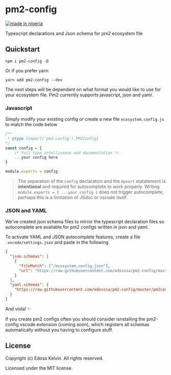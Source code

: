 # pm2-config

[![made in nigeria](https://img.shields.io/badge/made%20in-nigeria-008751.svg?style=for-the-badge)](https://github.com/acekyd/made-in-nigeria)

Typescript declarations and Json schema for pm2 ecosystem file

## Quickstart

`npm i pm2-config -D`

Or if you prefer yarn:

`yarn add pm2-config --dev`

The next steps will be dependent on what format you would like to use for your ecosystem file. Pm2 currently supports javascript, json and yaml.

### Javascript

Simply modify your existing config or create a new file `ecosystem.config.js` to match the code below

```javascript
/**
 * @type {import('pm2-config').PM2Config}
*/
const config = {
    /* full type intellisense and documentation */
    ...your config here
}

module.exports = config
```

> The separation of the `config` declaration and the `epxort` statatement is **intentional** and required for autocomplete to work properly. Writing `module.exports = { ...your config }` does not trigger autocomplete, perhaps this is a limitation of JSdoc or vscode itself.

### JSON and YAML

We've created json schema files to mirror the typescript declaration files so autocomplete are available for pm2 configs written in json and yaml.

To activate YAML and JSON autocomplete features, create a file `.vscode/settings.json` and paste in the following

```json
{
  "json.schemas": [
    {
      "fileMatch": ["/ecosystem.config.json"],
      "url": "https://raw.githubusercontent.com/edosssa/pm2-config/master/pm2config.json"
    }
  ],
  "yaml.schemas": {
    "https://raw.githubusercontent.com/edosssa/pm2-config/master/pm2config.json": "/ecosystem.config.yaml"
  }
}
```

And viola! ✨

If you create pm2 configs often you should consider isnstalling the pm2-config vscode extension (coming soon), which registers all schemas automatically without you having to configure stuff.

## License

Copyright (c) Edosa Kelvin. All rights reserved.

Licensed under the MIT license.
